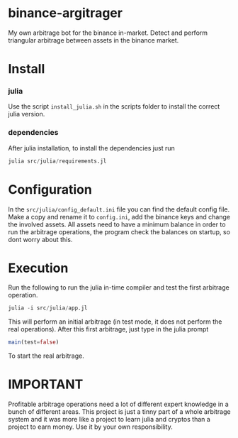 # binance-argitrager
My own arbitrage bot for the binance in-market. Detect and perform triangular arbitrage between assets in the binance market. 

# Install
### julia
Use the script `install_julia.sh` in the scripts folder to install the correct julia version.

### dependencies
After julia installation, to install the dependencies just run 

```julia
julia src/julia/requirements.jl
```

# Configuration
In the `src/julia/config_default.ini` file you can find the default config file. Make a copy and rename it to `config.ini`, add the binance keys and change the involved assets. All assets need to have a minimum balance in order to run the arbitrage operations, the program check the balances on startup, so dont worry about this.

# Execution

Run the following to run the julia in-time compiler and test the first arbitrage operation.

```julia
julia -i src/julia/app.jl
```

This will perform an initial arbitrage (in test mode, it does not perform the real operations). After this first arbitrage, just type in the julia prompt

```julia
main(test=false)
```

To start the real arbitrage.

# IMPORTANT

Profitable arbitrage operations need a lot of different expert knowledge in a bunch of different areas. This project is just a tinny part of a whole arbitrage system and it was more like a project to learn julia and cryptos than a project to earn money. Use it by your own responsibility.

